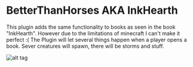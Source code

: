 # BetterThanHorses AKA InkHearth

This plugin adds the same functionality to books as seen in the book "InkHearth".
However due to the limitations of minecraft I can't make it perfect :(
The Plugin will let several things happen when a player opens a book.
Sever creatures will spawn, there will be storms and stuff.

![alt tag](http://www.cs.washington.edu/education/courses/cse142/07wi/homework/a4/student_pictures/image318.png)
